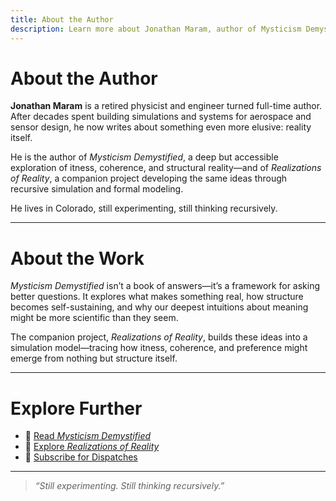 ```yaml
---
title: About the Author
description: Learn more about Jonathan Maram, author of Mysticism Demystified and Realizations of Reality.
---
```


# About the Author

**Jonathan Maram** is a retired physicist and engineer turned full-time author. After decades spent building simulations and systems for aerospace and sensor design, he now writes about something even more elusive: reality itself.

He is the author of *Mysticism Demystified*, a deep but accessible exploration of itness, coherence, and structural reality—and of *Realizations of Reality*, a companion project developing the same ideas through recursive simulation and formal modeling.

He lives in Colorado, still experimenting, still thinking recursively.

---

# About the Work

*Mysticism Demystified* isn’t a book of answers—it’s a framework for asking better questions. It explores what makes something real, how structure becomes self-sustaining, and why our deepest intuitions about meaning might be more scientific than they seem.

The companion project, *Realizations of Reality*, builds these ideas into a simulation model—tracing how itness, coherence, and preference might emerge from nothing but structure itself.

---

# Explore Further

- 📖 [Read *Mysticism Demystified*](https://maram.cc/chapters)
- 🔬 [Explore *Realizations of Reality*](https://maram.cc/realizations)
- 📨 [Subscribe for Dispatches](https://buttondown.com/maramcc)

---

> *“Still experimenting. Still thinking recursively.”*

